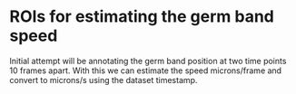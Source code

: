 # ROIs for estimating the germ band speed

Initial attempt will be annotating the germ band position at two time points 10 frames apart. With this we can estimate the speed microns/frame and convert to microns/s using the dataset timestamp.
